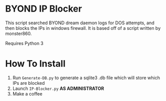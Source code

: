 # BYOND IP Blocker
This script searched BYOND dream daemon logs for DOS attempts, and then blocks the IPs in windows firewall. It is based off of a script written by monster860.

Requires Python 3

# How To Install
1. Run `Generate-DB.py` to generate a sqlite3 .db file which will store which IPs are blocked
2. Launch `IP-Blocker.py` **AS ADMINISTRATOR**
3. Make a coffee